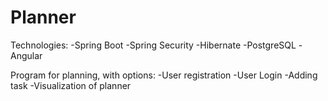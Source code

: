 # Planner

Technologies:
-Spring Boot
-Spring Security
-Hibernate
-PostgreSQL
-Angular

Program for planning, with options:
-User registration
-User Login
-Adding task
-Visualization of planner
